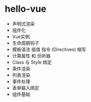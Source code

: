 # hello-vue

* 声明式渲染 
* 组件化
* Vue实例
* 生命周期钩子
* 模板语法   插值 指令 (Directives) 缩写
* 计算属性 和 侦听器
* Class 与 Style 绑定
* 条件渲染
* 列表渲染
* 事件处理
* 表单输入绑定
* 组件基础